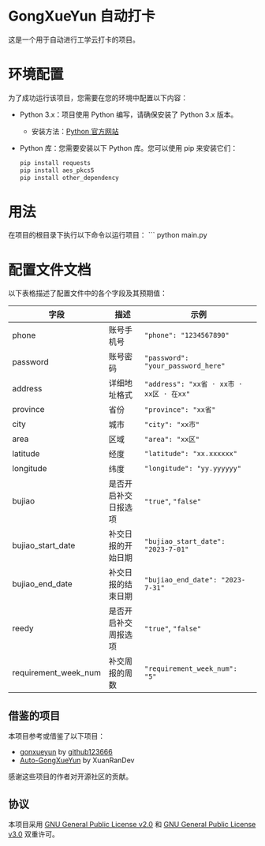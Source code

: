 # GongXueYun 自动打卡

这是一个用于自动进行工学云打卡的项目。

# 环境配置

为了成功运行该项目，您需要在您的环境中配置以下内容：

- Python 3.x：项目使用 Python 编写，请确保安装了 Python 3.x 版本。
  - 安装方法：[Python 官方网站](https://www.python.org/downloads/)

- Python 库：您需要安装以下 Python 库。您可以使用 pip 来安装它们：

  ```bash
  pip install requests
  pip install aes_pkcs5
  pip install other_dependency

# 用法
在项目的根目录下执行以下命令以运行项目：
    ```
    python main.py

# 配置文件文档

以下表格描述了配置文件中的各个字段及其预期值：

| 字段                   | 描述                                       | 示例                               |
|------------------------|------------------------------------------|------------------------------------|
| phone                  | 账号手机号                                | `"phone": "1234567890"`            |
| password               | 账号密码                                   | `"password": "your_password_here"` |
| address                | 详细地址格式                                | `"address": "xx省 · xx市 · xx区 · 在xx"` |
| province               | 省份                                      | `"province": "xx省"`              |
| city                   | 城市                                      | `"city": "xx市"`                  |
| area                   | 区域                                      | `"area": "xx区"`                  |
| latitude               | 经度                                      | `"latitude": "xx.xxxxxx"`         |
| longitude              | 纬度                                      | `"longitude": "yy.yyyyyy"`        |
| bujiao                 | 是否开启补交日报选项                             | `"true"`, `"false"`               |
| bujiao_start_date      | 补交日报的开始日期                              | `"bujiao_start_date": "2023-7-01"`|
| bujiao_end_date        | 补交日报的结束日期                              | `"bujiao_end_date": "2023-7-31"`  |
| reedy                  | 是否开启补交周报选项                             | `"true"`, `"false"`               |
| requirement_week_num   | 补交周报的周数                               | `"requirement_week_num": "5"`     |

## 借鉴的项目

本项目参考或借鉴了以下项目：

- [gonxueyun](https://github.com/github123666/gonxueyun) by [github123666](https://github.com/github123666)
- [Auto-GongXueYun](https://gitee.com/XuanRanDev/Auto-GongXueYun) by XuanRanDev

感谢这些项目的作者对开源社区的贡献。

## 协议

本项目采用 [GNU General Public License v2.0](https://www.gnu.org/licenses/old-licenses/gpl-2.0.html) 和 [GNU General Public License v3.0](https://www.gnu.org/licenses/gpl-3.0.html) 双重许可。
